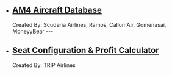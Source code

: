 <html>
<body>
<ul>
  <li>  
<a href="https://docs.google.com/spreadsheets/d/e/2PACX-1vRpokAzFRVejy7F6Snhy1YLq9D1QGmjgCRMeJ3ziIBHF2SjawrNKIjWlAEzNUifh8bMbXEHtxzMiS4I/pubhtml"><h2>AM4 Aircraft Database</h2></a>
    Created By:
    Scuderia Airlines, Ramos, CallumAir, Gomenasai, MoneyyBear --- 
  </li>
  <li>
    <a href=""><h2>Seat Configuration & Profit Calculator</h2></a>
    Created By:
    TRIP Airlines
    
    
